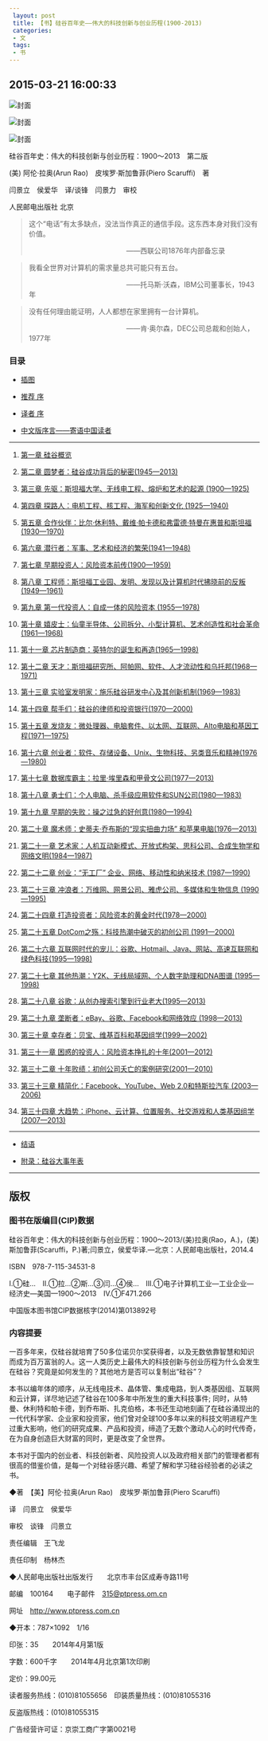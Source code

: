 ```yaml
---
 layout: post
 title: 【书】硅谷百年史——伟大的科技创新与创业历程(1900-2013)
 categories:
 - 文
 tags:
 - 书
---
```


## 2015-03-21 16:00:33

![封面](/book/硅谷百年史_1900-2013/Image_000.jpg)

![封面](/book/硅谷百年史_1900-2013/Image_001.jpg)

![封面](/book/硅谷百年史_1900-2013/Image_001-2.jpg)

硅谷百年史：伟大的科技创新与创业历程：1900～2013　第二版

(美) 阿伦·拉奥(Arun Rao)　皮埃罗·斯加鲁菲(Piero Scaruffi)　著

闫景立　侯爱华　译/谈锋　闫景力　审校

人民邮电出版社 北京

>这个“电话”有太多缺点，没法当作真正的通信手段。这东西本身对我们没有价值。
>
>　　　　　　　　　　　　　　——西联公司1876年内部备忘录

>我看全世界对计算机的需求量总共可能只有五台。
>
>　　　　　　　　　　　　　　——托马斯·沃森，IBM公司董事长，1943年

>没有任何理由能证明，人人都想在家里拥有一台计算机。
>
>　　　　　　　　　　　　　　——肯·奥尔森，DEC公司总裁和创始人，1977年

### 目录

- [插图](/book/硅谷百年史_1900-2013/第_0_插图.html)

- [推荐 序](/book/硅谷百年史_1900-2013/第_I_推荐_序.html)

- [译者 序](/book/硅谷百年史_1900-2013/第_II_译者_序.html)

- [中文版序言——寄语中国读者](/book/硅谷百年史_1900-2013/第_III_中文版序言——寄语中国读者.html)

-----

1. [第一章 硅谷概览](/book/硅谷百年史_1900-2013/第1章_硅谷概览.html)

1. [第二章 圆梦者：硅谷成功背后的秘密(1945—2013)](/book/硅谷百年史_1900-2013/第2章_圆梦者：硅谷成功背后的秘密_1945—2013.html)

1. [第三章 先驱：斯坦福大学、无线电工程、熔炉和艺术的起源 (1900—1925)](/book/硅谷百年史_1900-2013/第3章_先驱：斯坦福大学、无线电工程、熔炉和艺术的起源_1900—1925.html)

1. [第四章 探路人：电机工程、核工程、海军和创新文化 (1925—1940)](/book/硅谷百年史_1900-2013/第4章_探路人：电机工程、核工程、海军和创新文化_1925—1940.html)

1. [第五章 合作伙伴：比尔·休利特、戴维·帕卡德和弗雷德·特曼在惠普和斯坦福 (1930—1970)](/book/硅谷百年史_1900-2013/第5章_合作伙伴：比尔·休利特、戴维·帕卡德和弗雷德·特曼在惠普和斯坦福_1930—1970.html)

1. [第六章 潜行者：军事、艺术和经济的繁荣(1941—1948)](/book/硅谷百年史_1900-2013/第6章_潜行者：军事、艺术和经济的繁荣_1941—1948.html)

1. [第七章 早期投资人：风险资本前传(1900—1959)](/book/硅谷百年史_1900-2013/第7章_早期投资人：风险资本前传_1900—1959.html)

1. [第八章 工程师：斯坦福工业园、发明、发现以及计算机时代拂晓前的反叛(1949—1961)](/book/硅谷百年史_1900-2013/第8章_工程师：斯坦福工业园、发明、发现以及计算机时代拂晓前的反叛_1949—1961.html)

1. [第九章 第一代投资人：自成一体的风险资本 (1955—1978)](/book/硅谷百年史_1900-2013/第9章_第一代投资人：自成一体的风险资本_1955—1978.html)

1. [第十章 嬉皮士：仙童半导体、公司拆分、小型计算机、艺术创造性和社会革命(1961—1968)](/book/硅谷百年史_1900-2013/第10章_嬉皮士：仙童半导体、公司拆分、小型计算机、艺术创造性和社会革命_1961—1968.html)

1. [第十一章 芯片制造商：英特尔的诞生和再造(1965—1998)](/book/硅谷百年史_1900-2013/第11章_芯片制造商：英特尔的诞生和再造_1965—1998.html)

1. [第十二章 天才：斯坦福研究所、阿帕网、软件、人才流动性和乌托邦(1968—1971)](/book/硅谷百年史_1900-2013/第12章_天才：斯坦福研究所、阿帕网、软件、人才流动性和乌托邦_1968—1971.html)

1. [第十三章 实验室发明家：施乐硅谷研发中心及其创新机制(1969—1983)](/book/硅谷百年史_1900-2013/第13章_实验室发明家：施乐硅谷研发中心及其创新机制_1969—1983.html)

1. [第十四章 帮手们：硅谷的律师和投资银行(1970—2000)](/book/硅谷百年史_1900-2013/第14章_帮手们：硅谷的律师和投资银行_1970—2000.html)

1. [第十五章 发烧友：微处理器、电脑套件、以太网、互联网、Alto电脑和基因工程(1971—1975)](/book/硅谷百年史_1900-2013/第15章_发烧友：微处理器、电脑套件、以太网、互联网、Alto电脑和基因工程_1971—1975.html)

1. [第十六章 创业者：软件、存储设备、Unix、生物科技、另类音乐和精神(1976—1980)](/book/硅谷百年史_1900-2013/第16章_创业者：软件、存储设备、Unix、生物科技、另类音乐和精神_1976—1980.html)

1. [第十七章 数据库霸主：拉里·埃里森和甲骨文公司(1977—2013)](/book/硅谷百年史_1900-2013/第17章_数据库霸主：拉里·埃里森和甲骨文公司_1977—2013.html)

1. [第十八章 勇士们：个人电脑、杀手级应用软件和SUN公司(1980—1983)](/book/硅谷百年史_1900-2013/第18章_勇士们：个人电脑、杀手级应用软件和SUN公司_1980—1983.html)

1. [第十九章 早期的失败：操之过急的好创意(1980—1994)](/book/硅谷百年史_1900-2013/第19章_早期的失败：操之过急的好创意_1980—1994.html)

1. [第二十章 魔术师：史蒂夫·乔布斯的“现实扭曲力场” 和苹果电脑(1976—2013)](/book/硅谷百年史_1900-2013/第20章_魔术师：史蒂夫·乔布斯的“现实扭曲力场”和苹果电脑_1976—2013.html)

1. [第二十一章 艺术家：人机互动新模式、开放式构架、思科公司、合成生物学和网络文明(1984—1987)](/book/硅谷百年史_1900-2013/第21章_艺术家：人机互动新模式、开放式构架、思科公司、合成生物学和网络文明_1984—1987.html)

1. [第二十二章 创业：“无工厂” 企业、网络、移动性和纳米技术 (1987—1990)](/book/硅谷百年史_1900-2013/第22章_创业：“无工厂”企业、网络、移动性和纳米技术_1987—1990.html)

1. [第二十三章 冲浪者：万维网、网景公司、雅虎公司、多媒体和生物信息 (1990—1995)](/book/硅谷百年史_1900-2013/第23章_冲浪者：万维网、网景公司、雅虎公司、多媒体和生物信息_1990—1995.html)

1. [第二十四章 打造投资者：风险资本的黄金时代(1978—2000)](/book/硅谷百年史_1900-2013/第24章_打造投资者：风险资本的黄金时代_1978—2000.html)

1. [第二十五章 DotCom之殇：科技热潮中破灭的初创公司 (1991—2000)](/book/硅谷百年史_1900-2013/第25章_DotCom之殇：科技热潮中破灭的初创公司_1991—2000.html)

1. [第二十六章 互联网时代的宠儿：谷歌、Hotmail、Java、网站、高速互联网和绿色科技(1995—1998)](/book/硅谷百年史_1900-2013/第26章_互联网时代的宠儿：谷歌、Hotmail、Java、网站、高速互联网和绿色科技_1995—1998.html)

1. [第二十七章 其他热潮：Y2K、无线局域网、个人数字助理和DNA图谱 (1995—1998)](/book/硅谷百年史_1900-2013/第27章_其他热潮：Y2K、无线局域网、个人数字助理和DNA图谱_1995—1998.html)

1. [第二十八章 谷歌：从创办搜索引擎到行业老大(1995—2013)](/book/硅谷百年史_1900-2013/第28章_谷歌：从创办搜索引擎到行业老大_1995—2013.html)

1. [第二十九章 垄断者：eBay、谷歌、Facebook和网络效应 (1998—2013)](/book/硅谷百年史_1900-2013/第29章_垄断者：eBay、谷歌、Facebook和网络效应_1998—2013.html)

1. [第三十章 幸存者：贝宝、维基百科和基因组学(1999—2002)](/book/硅谷百年史_1900-2013/第30章_幸存者：贝宝、维基百科和基因组学_1999—2002.html)

1. [第三十一章 困惑的投资人：风险资本挣扎的十年(2001—2012)](/book/硅谷百年史_1900-2013/第31章_困惑的投资人：风险资本挣扎的十年_2001—2012.html)

1. [第三十二章 十年败绩：初创公司夭亡的案例研究(2001—2010)](/book/硅谷百年史_1900-2013/第32章_十年败绩：初创公司夭亡的案例研究_2001—2010.html)

1. [第三十三章 精简化：Facebook、YouTube、Web 2.0和特斯拉汽车 (2003—2006)](/book/硅谷百年史_1900-2013/第33章_精简化：Facebook、YouTube、Web_2.0和特斯拉汽车_2003—2006.html)

1. [第三十四章 大趋势：iPhone、云计算、位置服务、社交游戏和人类基因组学(2007—2013)](/book/硅谷百年史_1900-2013/第34章_大趋势：iPhone、云计算、位置服务、社交游戏和人类基因组学_2007—2013.html)

----

- [结语](/book/硅谷百年史_1900-2013/结语.html)

- [附录：硅谷大事年表](/book/硅谷百年史_1900-2013/附录：硅谷大事年表.html)

----

## 版权

### 图书在版编目(CIP)数据

硅谷百年史：伟大的科技创新与创业历程：1900～2013/(美)拉奥(Rao，A.)，(美)斯加鲁菲(Scaruffi，P.)著;闫景立，侯爱华译.—北京：人民邮电出版社，2014.4

ISBN　978-7-115-34531-8

Ⅰ.①硅…　Ⅱ.①拉…②斯…③闫…④侯…　Ⅲ.①电子计算机工业—工业企业—经济史—美国—1900～2013　Ⅳ.①F471.266

中国版本图书馆CIP数据核字(2014)第013892号

### 内容提要

一百多年来，仅硅谷就培育了50多位诺贝尔奖获得者，以及无数依靠智慧和知识而成为百万富翁的人。这一人类历史上最伟大的科技创新与创业历程为什么会发生在硅谷？究竟是如何发生的？其他地方是否可以复制出“硅谷”？

本书以编年体的顺序，从无线电技术、晶体管、集成电路，到人类基因组、互联网和云计算，详尽地记述了硅谷在100多年中所发生的重大科技事件; 同时，从特曼、休利特和帕卡德，到乔布斯、扎克伯格，本书还生动地刻画了在硅谷涌现出的一代代科学家、企业家和投资家，他们曾对全球100多年以来的科技文明进程产生过重大影响，他们的研究成果、产品和投资，缔造了无数个激动人心的时代传奇，在为自身创造巨大财富的同时，更是改变了全世界。

本书对于国内的创业者、科技创新者、风险投资人以及政府相关部门的管理者都有很高的借鉴价值，是每一个对硅谷感兴趣、希望了解和学习硅谷经验者的必读之书。

◆著　【美】阿伦·拉奥(Arun Rao)　皮埃罗·斯加鲁菲(Piero Scaruffi)

译　闫景立　侯爱华

审校　谈锋　闫景立

责任编辑　王飞龙

责任印制　杨林杰

◆人民邮电出版社出版发行　　北京市丰台区成寿寺路11号

邮编　100164　　电子邮件　315@ptpress.om.cn

网址　http://www.ptpress.com.cn

◆开本：787×1092　1/16

印张：35　　2014年4月第1版

字数：600千字　　2014年4月北京第1次印刷

定价：99.00元

读者服务热线：(010)81055656　印装质量热线：(010)81055316

反盗版热线：(010)81055315

广告经营许可证：京崇工商广字第0021号

